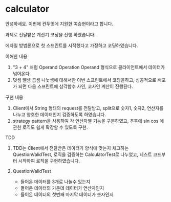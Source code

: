 # calculator

안녕하세요. 이번에 컨두잇에 지원한 여승현이라고 합니다.

과제로 전달받은 계산기 코딩을 진행 하였습니다.

에자일 방법론으로 첫 스프린트를 시작했다고 가정하고 코딩하였습니다.

이해한 내용

1. "3 + 4" 처럼 Operand Operation Operand 형식으로 클라이언트에서 데이터가 넘어온다.
2. 덧셈 뺄셈 곱셈 나눗셈에 대해서만 이번 스프린트에서 코딩을하고, 성공적으로 배포가 되면 다음 스프린트에 삼각함수 사인, 코사인 계산이 진행된다.

구현 내용

1. Client에서 String 형태의 request를 전달받고, split으로 숫자1, 숫자2, 연산자를 나누고 양호한 데이터인지 검증하도록 하였습니다.
2. strategy pattern을 사용하여 각 연산자별 기능을 구분하였고, 추후에 sin cos 에 관한 로직도 쉽게 확장할 수 있도록 구현.

TDD

1. TDD는 Client에서 전달받은 데이터가 양식에 맞는지 체크하는 QuestionValidTest, 로직을 검증하는 CalculatorTest로 나누었고, 테스트 코드부터 시작하여 로직을 구현하였습니다.

2. QuestionValidTest
    * 들어온 데이터를 3개로 나눌수 있는지
    * 들어온 데이터의 가운데 데이터가 연산자인지
    * 들어온 데이터의 첫번째 마지막 데이터가 숫자인지 
